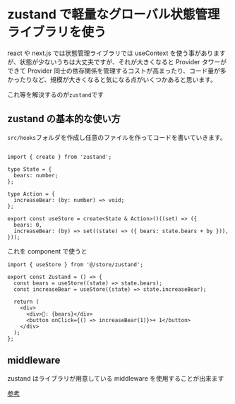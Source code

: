 # zustand で軽量なグローバル状態管理ライブラリを使う

react や next.js では状態管理ライブラリでは useContext を使う事がありますが、状態が少ないうちは大丈夫ですが、それが大きくなると Provider タワーができて Provider 同士の依存関係を管理するコストが高まったり、コード量が多かったりなど、規模が大きくなると気になる点がいくつかあると思います。

これ等を解決するのが`zustand`です

## zustand の基本的な使い方

`src/hooks`フォルダを作成し任意のファイルを作ってコードを書いていきます。

```ruby:store.tsx

import { create } from 'zustand';

type State = {
  bears: number;
};

type Action = {
  increaseBear: (by: number) => void;
};

export const useStore = create<State & Action>()((set) => ({
  bears: 0,
  increaseBear: (by) => set((state) => ({ bears: state.bears + by })),
}));

```

これを component で使うと

```ruby:component
import { useStore } from '@/store/zustand';

export const Zustand = () => {
  const bears = useStore((state) => state.bears);
  const increaseBear = useStore((state) => state.increaseBear);

  return (
    <div>
      <div>🐻: {bears}</div>
      <button onClick={() => increaseBear(1)}>+ 1</button>
    </div>
  );
};

```

## middleware

zustand はライブラリが用意している middleware を使用することが出来ます

[参考](https://zenn.dev/stmn_inc/articles/f1101cfa20dedc)
